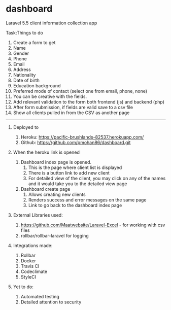 # dashboard
Laravel 5.5 client information collection app

Task:Things to do
1. Create a form to get
2. Name
3. Gender
4. Phone
5. Email
6. Address
7. Nationality
8. Date of birth
9. Education background
10. Preferred mode of contact (select one from email, phone, none)
11. You can be creative with the fields.
12. Add relevant validation to the form both frontend (js) and backend (php)
13. After form submission, if fields are valid save to a csv file
14. Show all clients pulled in from the CSV as another page
-----
1. Deployed to
   1. Heroku: https://pacific-brushlands-82537.herokuapp.com/
   2. Github: https://github.com/pmohan86/dashboard.git
   
2. When the heroku link is opened
   1. Dashboard index page is opened.
      1. This is the page where client list is displayed
      2. There is a button link to add new client
      3. For detailed view of the client, you may click on any of the names and it would take you to the detailed view page
   2. Dashboard create page
      1. Allows creating new clients
      2. Renders success and error messages on the same page
      3. Link to go back to the dashboard index page

3. External Libraries used:
   1. https://github.com/Maatwebsite/Laravel-Excel - for working with csv files
   2. rollbar/rollbar-laravel for logging

4. Integrations made:
   1. Rollbar
   2. Docker
   3. Travis CI
   4. Codeclimate
   5. StyleCI
   
5. Yet to do:
   1. Automated testing
   2. Detailed attention to security
   
